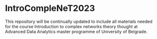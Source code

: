 # IntroCompleNeT2023

This repository will be continually updated to include all materials needed for the course Introduction to complex networks theory thought at Advanced Data Analytics master programme of University of Belgrade.

